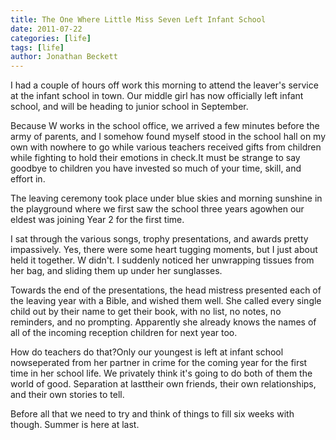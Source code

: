 ```yaml
---
title: The One Where Little Miss Seven Left Infant School
date: 2011-07-22
categories: [life]
tags: [life]
author: Jonathan Beckett
---
```


I had a couple of hours off work this morning to attend the leaver's service at the infant school in town. Our middle girl has now officially left infant school, and will be heading to junior school in September.

Because W works in the school office, we arrived a few minutes before the army of parents, and I somehow found myself stood in the school hall on my own with nowhere to go while various teachers received gifts from children while fighting to hold their emotions in check.It must be strange to say goodbye to children you have invested so much of your time, skill, and effort in.

The leaving ceremony took place under blue skies and morning sunshine in the playground where we first saw the school three years agowhen our eldest was joining Year 2 for the first time.

I sat through the various songs, trophy presentations, and awards pretty impassively. Yes, there were some heart tugging moments, but I just about held it together. W didn't. I suddenly noticed her unwrapping tissues from her bag, and sliding them up under her sunglasses.

Towards the end of the presentations, the head mistress presented each of the leaving year with a Bible, and wished them well. She called every single child out by their name to get their book, with no list, no notes, no reminders, and no prompting. Apparently she already knows the names of all of the incoming reception children for next year too.

How do teachers do that?Only our youngest is left at infant school nowseperated from her partner in crime for the coming year for the first time in her school life. We privately think it's going to do both of them the world of good. Separation at lasttheir own friends, their own relationships, and their own stories to tell.

Before all that we need to try and think of things to fill six weeks with though. Summer is here at last.
